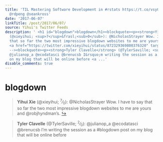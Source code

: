 ```yaml
---
title: 'TIL Mastering Software Development in #rstats https://t.co/vsy0ZKbaTZ by @gbwanderson
  @rdpeng @seankross'
date: '2017-06-07'
linkTitle: /post/2017/06/07/
source: Yihui's Twitter Feeds
description: ' <h1 id="blogdown">blogdown</h1><blockquote><p><strong>Yihui Xie</strong>
  (@xieyihui; <sup>7</sup>&frasl;<sub>0</sub>): @NicholasStrayer Wow. I have to say
  that so far the two most impressive blogdown websites to me are yours and @robjhyndman&rsquo;s.
  <a href="https://twitter.com/xieyihui/status/872329369800376320" target="_blank">&#8618;</a></p></blockquote><!--
  --><blockquote><p><strong>Tyler Clavelle</strong> (@TylerSaville; <sup>2</sup>&frasl;<sub>0</sub>):
  @julianop_a @ecodatasci @brenucsb I&rsquo;m writing the session as a #blogdown post
  on my blog that will be online before <a ...'
disable_comments: true
---
```

 <h1 id="blogdown">blogdown</h1><blockquote><p><strong>Yihui Xie</strong> (@xieyihui; <sup>7</sup>&frasl;<sub>0</sub>): @NicholasStrayer Wow. I have to say that so far the two most impressive blogdown websites to me are yours and @robjhyndman&rsquo;s. <a href="https://twitter.com/xieyihui/status/872329369800376320" target="_blank">&#8618;</a></p></blockquote><!-- --><blockquote><p><strong>Tyler Clavelle</strong> (@TylerSaville; <sup>2</sup>&frasl;<sub>0</sub>): @julianop_a @ecodatasci @brenucsb I&rsquo;m writing the session as a #blogdown post on my blog that will be online before <a ...
